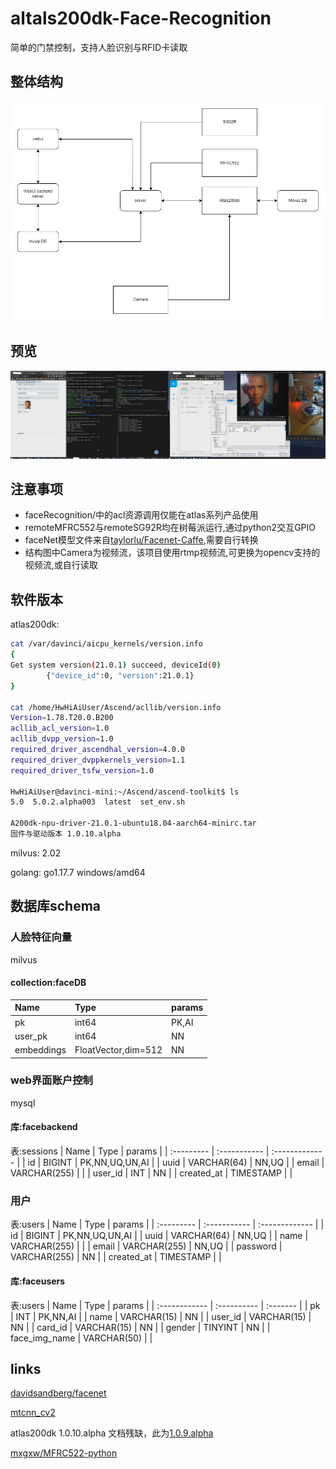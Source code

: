 # altals200dk-Face-Recognition

简单的门禁控制，支持人脸识别与RFID卡读取

## 整体结构

![结构](./imgs/struct0.png "structure")

## 预览

![结构](./imgs/preview0.png "preview")

## 注意事项

- faceRecognition/中的acl资源调用仅能在atlas系列产品使用
- remoteMFRC552与remoteSG92R均在树莓派运行,通过python2交互GPIO
- faceNet模型文件来自[taylorlu/Facenet-Caffe](https://github.com/taylorlu/Facenet-Caffe),需要自行转换
- 结构图中Camera为视频流，该项目使用rtmp视频流,可更换为opencv支持的视频流,或自行读取

## 软件版本

atlas200dk:

``` bash
cat /var/davinci/aicpu_kernels/version.info
{
Get system version(21.0.1) succeed, deviceId(0)
        {"device_id":0, "version":21.0.1}
}

cat /home/HwHiAiUser/Ascend/acllib/version.info
Version=1.78.T20.0.B200
acllib_acl_version=1.0
acllib_dvpp_version=1.0
required_driver_ascendhal_version=4.0.0
required_driver_dvppkernels_version=1.1
required_driver_tsfw_version=1.0

HwHiAiUser@davinci-mini:~/Ascend/ascend-toolkit$ ls
5.0  5.0.2.alpha003  latest  set_env.sh

A200dk-npu-driver-21.0.1-ubuntu18.04-aarch64-minirc.tar
固件与驱动版本 1.0.10.alpha 
```

milvus: 2.02

golang: go1.17.7 windows/amd64

## 数据库schema

### 人脸特征向量

milvus  

#### collection:faceDB

| Name       | Type                | params |
| :--------- | :------------------ | :----- |
| pk         | int64               | PK,AI  |
| user_pk    | int64               | NN     |
| embeddings | FloatVector,dim=512 | NN     |

### web界面账户控制

mysql  

#### 库:facebackend  

表:sessions
| Name       | Type         | params         |
| :--------- | :----------- | :------------- |
| id         | BIGINT       | PK,NN,UQ,UN,AI |
| uuid       | VARCHAR(64)  | NN,UQ          |
| email      | VARCHAR(255) |                |
| user_id    | INT          | NN             |
| created_at | TIMESTAMP    |                |

### 用户

表:users
| Name       | Type         | params         |
| :--------- | :----------- | :------------- |
| id         | BIGINT       | PK,NN,UQ,UN,AI |
| uuid       | VARCHAR(64)  | NN,UQ          |
| name       | VARCHAR(255) |                |
| email      | VARCHAR(255) | NN,UQ          |
| password   | VARCHAR(255) | NN             |
| created_at | TIMESTAMP    |                |

#### 库:faceusers

表:users
| Name          | Type        | params   |
| :------------ | :---------- | :------- |
| pk            | INT         | PK,NN,AI |
| name          | VARCHAR(15) | NN       |
| user_id       | VARCHAR(15) | NN       |
| card_id       | VARCHAR(15) | NN       |
| gender        | TINYINT     | NN       |
| face_img_name | VARCHAR(50) |          |

## links

[davidsandberg/facenet](https://github.com/davidsandberg/facenet)

[mtcnn_cv2](https://pypi.org/project/mtcnn-opencv/)

atlas200dk 1.0.10.alpha 文档残缺，此为[1.0.9.alpha](https://support.huaweicloud.com/devg-cpp-Atlas200DK202/atlasapi_07_0217.html)

[mxgxw/MFRC522-python](https://github.com/mxgxw/MFRC522-python)
